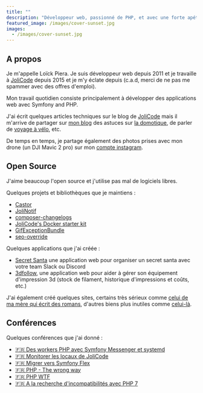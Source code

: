 ```yaml
---
title: ""
description: "Développeur web, passionné de PHP, et avec une forte apétence pour l'IoT et l'open source."
featured_image: /images/cover-sunset.jpg
images:
  - /images/cover-sunset.jpg
---
```


## A propos

Je m'appelle Loïck Piera. Je suis développeur web depuis 2011 et je travaille à [JoliCode](https://jolicode.com/) depuis 2015 et je m'y éclate depuis (c.a.d, merci de ne pas me spammer avec des offres d'emploi).

Mon travail quotidien consiste principalement à développer des applications web avec Symfony and PHP.

J'ai écrit quelques articles techniques sur le blog de [JoliCode](https://jolicode.com/blog/auteur/loick-piera) mais il m'arrive de partager sur [mon blog](/blog/) des astuces sur [la domotique](/tags/domotique), de parler de [voyage à vélo](/tags/biketrip), etc.

De temps en temps, je partage également des photos prises avec mon drone (un DJI Mavic 2 pro) sur mon [compte instagram](https://instagram.com/loick_p).

## Open Source

J'aime beaucoup l'open source et j'utilise pas mal de logiciels libres.

Quelques projets et bibliothèques que je maintiens :
- [Castor](https://github.com/jolicode/castor)
- [JoliNotif](https://github.com/jolicode/JoliNotif)
- [composer-changelogs](https://github.com/pyrech/composer-changelogs)
- [JoliCode's Docker starter kit](https://github.com/jolicode/docker-starter)
- [GifExceptionBundle](https://github.com/jolicode/GifExceptionBundle)
- [seo-override](https://github.com/jolicode/seo-override)

Quelques applications que j'ai créée :
- [Secret Santa](https://github.com/jolicode/secret-santa) une application web pour organiser un secret santa avec votre team Slack ou Discord
- [3dfollow](https://github.com/pyrech/3dfollow), une application web pour aider à gérer son équipement d'impression 3d (stock de filament, historique d'impressions et coûts, etc.)

J'ai également créé quelques sites, certains très sérieux comme [celui de ma mère qui écrit des romans](https://laurence.piera.fr), d'autres biens plus inutiles comme [celui-là](https://lol.loickpiera.com).

## Conférences

Quelques conférences que j'ai donné :

- [🇫🇷 Des workers PHP avec Symfony Messenger et systemd](https://speakerdeck.com/pyrech/des-workers-php-avec-symfony-messenger-et-systemd)
- [🇫🇷 Monitorer les locaux de JoliCode](https://speakerdeck.com/pyrech/monitorer-nos-locaux-avec-de-liot-du-php-et-influxdb)
- [🇫🇷 Migrer vers Symfony Flex](https://pyrech.github.io/migrer-vers-symfony-flex-conf/index.html?full#coverpage)
- [🇫🇷 PHP - The wrong way](https://jolicode.github.io/php-the-wrong-way-conf/slides/index.html?full#coverpage)
- [🇫🇷 PHP WTF](https://pyrech.github.io/php-wtf)
- [🇫🇷 A la recherche d'incompatibilités avec PHP 7](https://jolicode.github.io/php7cc-conf)
